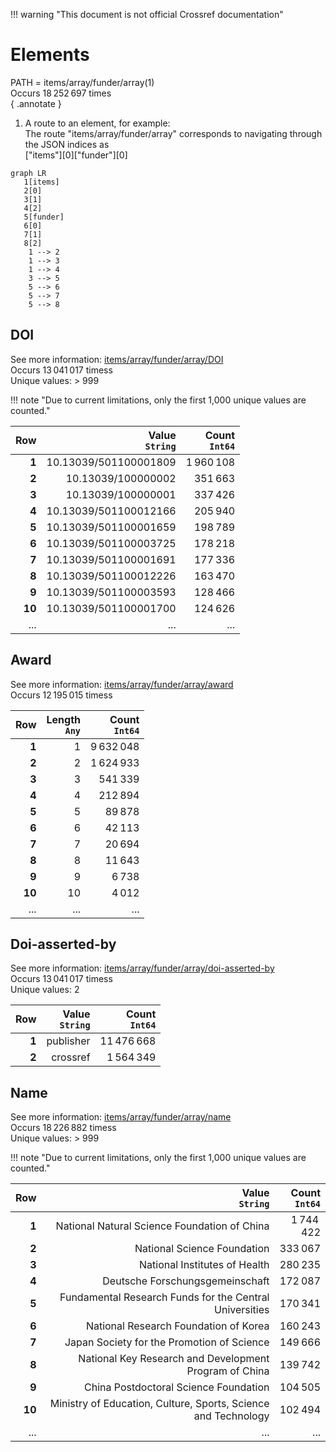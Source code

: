 !!! warning "This document is not official Crossref documentation"
# Elements
PATH = items/array/funder/array(1)  
Occurs 18 252 697 times  
{ .annotate }

1. A route to an element, for example:  
   The route "items/array/funder/array" corresponds to navigating through the JSON indices as  
   ["items"][0]["funder"][0]  

```mermaid
graph LR
   1[items]
   2[0]
   3[1]
   4[2]
   5[funder]
   6[0]
   7[1]
   8[2]
    1 --> 2
    1 --> 3
    1 --> 4
    3 --> 5
    5 --> 6
    5 --> 7
    5 --> 8
```


## DOI
See more information: [items/array/funder/array/DOI](DOI/index.md)  
Occurs 13 041 017 timess  
Unique values: > 999  

!!! note "Due to current limitations, only the first 1,000 unique values are counted."

| **Row** | **Value**<br>`String` | **Count**<br>`Int64` |
|--------:|----------------------:|---------------------:|
| **1**   | 10.13039/501100001809 | 1 960 108            |
| **2**   | 10.13039/100000002    | 351 663              |
| **3**   | 10.13039/100000001    | 337 426              |
| **4**   | 10.13039/501100012166 | 205 940              |
| **5**   | 10.13039/501100001659 | 198 789              |
| **6**   | 10.13039/501100003725 | 178 218              |
| **7**   | 10.13039/501100001691 | 177 336              |
| **8**   | 10.13039/501100012226 | 163 470              |
| **9**   | 10.13039/501100003593 | 128 466              |
| **10**  | 10.13039/501100001700 | 124 626              |
| ... | ... | ... |

## Award
See more information: [items/array/funder/array/award](award/index.md)  
Occurs 12 195 015 timess  

| **Row** | **Length**<br>`Any` | **Count**<br>`Int64` |
|--------:|--------------------:|---------------------:|
| **1**   | 1                   | 9 632 048            |
| **2**   | 2                   | 1 624 933            |
| **3**   | 3                   | 541 339              |
| **4**   | 4                   | 212 894              |
| **5**   | 5                   | 89 878               |
| **6**   | 6                   | 42 113               |
| **7**   | 7                   | 20 694               |
| **8**   | 8                   | 11 643               |
| **9**   | 9                   | 6 738                |
| **10**  | 10                  | 4 012                |
| ... | ... | ... |

## Doi-asserted-by
See more information: [items/array/funder/array/doi-asserted-by](doi-asserted-by/index.md)  
Occurs 13 041 017 timess  
Unique values: 2  

| **Row** | **Value**<br>`String` | **Count**<br>`Int64` |
|--------:|----------------------:|---------------------:|
| **1**   | publisher             | 11 476 668           |
| **2**   | crossref              | 1 564 349            |

## Name
See more information: [items/array/funder/array/name](name/index.md)  
Occurs 18 226 882 timess  
Unique values: > 999  

!!! note "Due to current limitations, only the first 1,000 unique values are counted."

| **Row** | **Value**<br>`String`                                          | **Count**<br>`Int64` |
|--------:|---------------------------------------------------------------:|---------------------:|
| **1**   | National Natural Science Foundation of China                   | 1 744 422            |
| **2**   | National Science Foundation                                    | 333 067              |
| **3**   | National Institutes of Health                                  | 280 235              |
| **4**   | Deutsche Forschungsgemeinschaft                                | 172 087              |
| **5**   | Fundamental Research Funds for the Central Universities        | 170 341              |
| **6**   | National Research Foundation of Korea                          | 160 243              |
| **7**   | Japan Society for the Promotion of Science                     | 149 666              |
| **8**   | National Key Research and Development Program of China         | 139 742              |
| **9**   | China Postdoctoral Science Foundation                          | 104 505              |
| **10**  | Ministry of Education, Culture, Sports, Science and Technology | 102 494              |
| ... | ... | ... |

